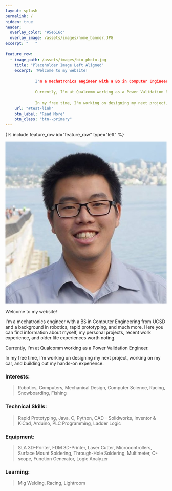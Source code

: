 ```yaml
---
layout: splash
permalink: /
hidden: true
header:
  overlay_color: "#5e616c"
  overlay_image: /assets/images/home_banner.JPG  
excerpt: "   "

feature_row:
  - image_path: /assets/images/bio-photo.jpg
    title: "Placeholder Image Left Aligned"
    excerpt: 'Welcome to my website! 

			 I'm a mechatronics engineer with a BS in Computer Engineering from UCSD and a background in robotics, rapid prototyping, and much more. Here you can find information about myself, my personal projects, recent work experience, and older life experiences worth noting. 

			 Currently, I'm at Qualcomm working as a Power Validation Engineer.

			 In my free time, I'm working on designing my next project, working on my car, and building out my hands-on experience.'
    url: "#test-link"
    btn_label: "Read More"
    btn_class: "btn--primary"
---
```


{% include feature_row id="feature_row" type="left" %}

![Profile](/assets/images/bio-photo.jpg)

Welcome to my website! 

I'm a mechatronics engineer with a BS in Computer Engineering from UCSD and a background in robotics, rapid prototyping, and much more. Here you can find information about myself, my personal projects, recent work experience, and older life experiences worth noting. 

Currently, I'm at Qualcomm working as a Power Validation Engineer.

In my free time, I'm working on designing my next project, working on my car, and building out my hands-on experience.

### Interests: 
>Robotics, Computers, Mechanical Design, Computer Science, Racing, Snowboarding, Fishing

### Technical Skills: 
>Rapid Prototyping, Java, C, Python, CAD – Solidworks, Inventor & KiCad, Arduino, PLC
Programming, Ladder Logic

### Equipment: 
>SLA 3D-Printer, FDM 3D-Printer, Laser Cutter, Microcontrollers, Surface Mount Soldering,
Through-Hole Soldering, Multimeter, O-scope, Function Generator, Logic Analyzer

### Learning: 
>Mig Welding, Racing, Lightroom